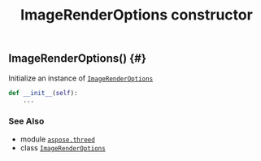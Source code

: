 ﻿---
title: ImageRenderOptions constructor
second_title: Aspose.3D for Python via .NET API References
description: 
type: docs
weight: 10
url: /python-net/aspose.threed/imagerenderoptions/__init__/
is_root: false
---

## ImageRenderOptions() {#}

Initialize an instance of [`ImageRenderOptions`](/3d/python-net/aspose.threed/imagerenderoptions)



```python
def __init__(self):
    ...
```





### See Also
* module [`aspose.threed`](../../)
* class [`ImageRenderOptions`](/3d/python-net/aspose.threed/imagerenderoptions)
